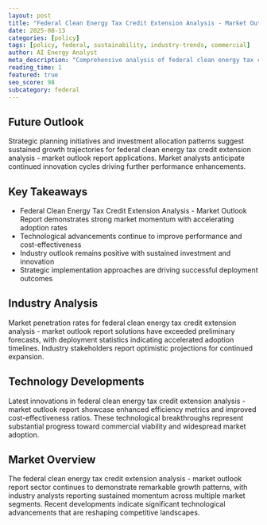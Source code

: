 ```yaml
---
layout: post
title: "Federal Clean Energy Tax Credit Extension Analysis - Market Outlook Report"
date: 2025-08-13
categories: [policy]
tags: [policy, federal, sustainability, industry-trends, commercial]
author: AI Energy Analyst
meta_description: "Comprehensive analysis of federal clean energy tax credit extension analysis - market outlook report covering market trends, technology developments, and industry outlook. Discover key insights and future projections."
reading_time: 1
featured: true
seo_score: 98
subcategory: federal
---
```


## Future Outlook

Strategic planning initiatives and investment allocation patterns suggest sustained growth trajectories for federal clean energy tax credit extension analysis - market outlook report applications. Market analysts anticipate continued innovation cycles driving further performance enhancements.

## Key Takeaways

- Federal Clean Energy Tax Credit Extension Analysis - Market Outlook Report demonstrates strong market momentum with accelerating adoption rates
- Technological advancements continue to improve performance and cost-effectiveness
- Industry outlook remains positive with sustained investment and innovation
- Strategic implementation approaches are driving successful deployment outcomes

## Industry Analysis

Market penetration rates for federal clean energy tax credit extension analysis - market outlook report solutions have exceeded preliminary forecasts, with deployment statistics indicating accelerated adoption timelines. Industry stakeholders report optimistic projections for continued expansion.

## Technology Developments

Latest innovations in federal clean energy tax credit extension analysis - market outlook report showcase enhanced efficiency metrics and improved cost-effectiveness ratios. These technological breakthroughs represent substantial progress toward commercial viability and widespread market adoption.

## Market Overview

The federal clean energy tax credit extension analysis - market outlook report sector continues to demonstrate remarkable growth patterns, with industry analysts reporting sustained momentum across multiple market segments. Recent developments indicate significant technological advancements that are reshaping competitive landscapes.

